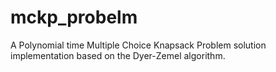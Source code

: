 # mckp_probelm
A Polynomial time Multiple Choice Knapsack Problem solution implementation based on the Dyer-Zemel algorithm.
